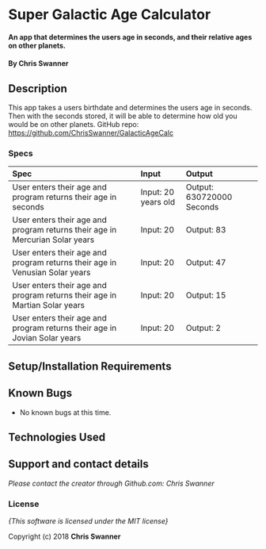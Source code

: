 # Super Galactic Age Calculator

#### An app that determines the users age in seconds, and their relative ages on other planets.

#### By **Chris Swanner**

## Description

This app takes a users birthdate and determines the users age in seconds. Then with the seconds stored, it will be able to determine how old you would be on other planets.
GitHub repo: https://github.com/ChrisSwanner/GalacticAgeCalc

### Specs
| Spec | Input | Output |
| :-------------  | :------------- | :------------- |
| User enters their age and program returns their age in seconds | Input: 20 years old | Output: 630720000 Seconds  |
| User enters their age and program returns their age in Mercurian Solar years | Input: 20 | Output: 83 |
| User enters their age and program returns their age in Venusian Solar years | Input: 20 | Output: 47 |
| User enters their age and program returns their age in Martian Solar years | Input: 20 | Output: 15 |
| User enters their age and program returns their age in Jovian Solar years | Input: 20 | Output: 2 |



## Setup/Installation Requirements



## Known Bugs
* No known bugs at this time.

## Technologies Used



## Support and contact details

_Please contact  the creator through Github.com: Chris Swanner_

### License

*{This software is licensed under the MIT license}*

Copyright (c) 2018 **Chris Swanner**
